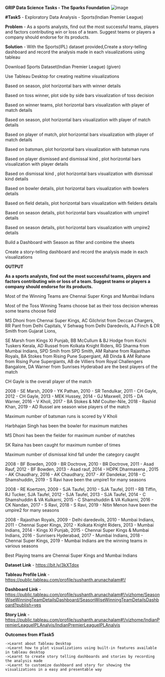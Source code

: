 **GRIP Data Science Tasks - The Sparks Foundation**      ![image](https://user-images.githubusercontent.com/60148115/118979783-b0742280-b92d-11eb-8659-c8782e2f1aac.png)

**#Task5**	- Exploratory Data Analysis - Sports(Indian Premier League)

**Problem** 	- As a sports analysts, find out the most successful teams, players and factors
	  	  contributing win or loss of a team. Suggest teams or players a company should endorse for its products.

**Solution**	- With the Sports(IPL) dataset provided,Create a story-telling dashboard 
	  	  and record the analysis made in each visualizations using tableau

Download Sports Dataset(Indian Premier League)  (given)

Use Tableau Desktop for creating realtime visualizations

Based on season, plot horizontal bars with winner details

Based on toss winner, plot side by side bars visualization of toss decision

Based on winner teams, plot horizontal bars visualization with player of match details

Based on season, plot horizontal bars visualization with player of match details

Based on player of match, plot horizontal bars visualization with player of match details

Based on batsman, plot horizontal bars visualization with batsman runs

Based on player dismissed and dismissal kind , plot horizontal bars visualization with player details

Based on dismissal kind , plot horizontal bars visualization with dismissal kind details

Based on bowler details, plot horizontal bars visualization with bowlers details

Based on field details, plot horizontal bars visualization with fielders details

Based on season details, plot horizontal bars visualization with umpire1 details

Based on season details, plot horizontal bars visualization with umpire2 details

Build a Dashboard with Season as filter and combine the sheets 

Create a story-telling dashboard and record the analysis made in each visualizations 

**OUTPUT**

**As a sports analysts, find out the most successful teams, players and factors
contributing win or loss of a team. Suggest teams or players a company should endorse for its products.**

Most of the Winning Teams are Chennai Super Kings and Mumbai Indians

Most of the Toss Winning Teams choose bat as their toss decision whereas some teams choose field

MS Dhoni from Chennai Super Kings, AC Gilchrist from Deccan Chargers, RR Pant from Delhi Capitals, V Sehwag from Delhi Daredevils, AJ Finch & DR Smith from Gujarat Lions, 

SE Marsh from Kings XI Punjab, BB McCullum & BJ Hodge from Kochi Tuskers Kerala, AD Russel from Kolkata Knight Riders, RG Sharma from Mumbai Indians, SPD Smih from SPD Smith, AM Rahane from Rajasthan Royals, BA Stokes from Rising Pune Supergiant, AB Dinda & AM Rahane from Rising Pune Supergiants, AB de Villiers from Royal Challengers Bangalore, DA Warner from Sunrises Hyderabad are the best players of the match

CH Gayle is the overall player of the match 

2008 -  SE Marsh, 2009 - YK Pathan, 2010 - SR Tendulkar, 2011 - CH Gayle, 2012 - CH Gayle, 2013 - MEK Hussey, 2014 - GJ Maxwell, 2015 -  DA Warner, 2016 - V Kholi, 2017 - BA Stokes & NM Coulter-Nile, 2018 - Rashid Khan, 2019 - AD Russel are season wise players of the match


Maximum number of batsman runs is scored by V Kholi 

Harbhajan Singh has been the bowler for maximum matches 

MS Dhoni has been the fielder for maximum number of matches

SK Raina has been caught for maximum number of times 

Maximum number of dismissal kind fall under the category caught

2008 - BF Bowden, 2009 - BR Doctrove, 2010 - BR Doctrove, 2011 - Asad Rauf, 2012 - BF Bowden, 2013 - Asad rauf, 2014 - HDPK Dharmasena , 2015 - AK Chaudhary, 2016 - AK Chaudhary, 2017 - AY Dandekar, 2018 - C Shamshuddin, 2019 - S Ravi have been the umpire1 for many seasons


2008 - RE Koertzen, 2009 - SJA Taufel, 2010 - SJA Taufel, 2011 - RB Tiffin, RJ Tucker, SJA Taufel, 2012 - SJA Taufel, 2013 - SJA Taufel, 2014 - C Shamshuddin & VA Kulkarni, 2015 - C Shamshuddin & VA Kulkarni, 2016 - CK Nandan, 2017 - S Ravi, 2018 - S Ravi, 2019 - Nitin Menon have been the umpire2 for many seasons

2008 - Rajasthan Royals, 2009 - Delhi daredevils, 2010 - Mumbai Indians, 2011 - Chennai Super Kings, 2012 - Kolkata Knight Riders, 2013 - Mumbai Indians, 2014 - Kings XI Punjab, 2015 - Chennai Super Kings & Mumbai Indians, 2016 - Sunrisers Hyderabad, 2017 - Mumbai Indians, 2018 - Chennai Super Kings, 2019 - Mumbai Indians are the winning teams in various seasons

Best Playing teams are Chennai Super Kings and Mumbai Indians

**Dataset Link** 		- https://bit.ly/3kXTdox

**Tableau Profile Link** 	- https://public.tableau.com/profile/sushanth.arunachalam#!/

**Dashboard Link**		- https://public.tableau.com/profile/sushanth.arunachalam#!/vizhome/SeasonWiseWinningTeamDetailsDashboard/SeasonWiseWinningTeamDetailsDashboard?publish=yes

**Story Link**			- https://public.tableau.com/profile/sushanth.arunachalam#!/vizhome/IndianPremierLeagueIPLAnalyis/IndianPremierLeagueIPLAnalyis

**Outcomes from #Task5**

	->Learnt about Tableau Desktop 
	->Learnt how to plot visualizations using built-in features available in tableau desktop
	->Learnt to create story telling dashboards and stories by recording the analysis made
	->Learnt to customize dashboard and story for showing the visualizations in a easy and presentable way  



